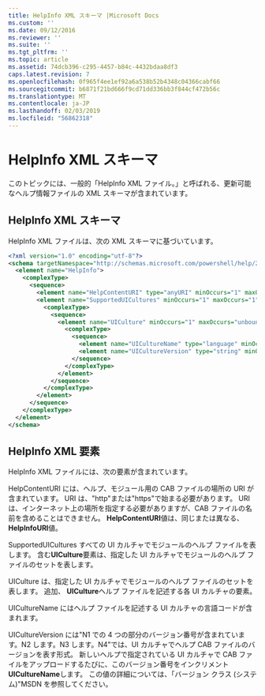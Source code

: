 ```yaml
---
title: HelpInfo XML スキーマ |Microsoft Docs
ms.custom: ''
ms.date: 09/12/2016
ms.reviewer: ''
ms.suite: ''
ms.tgt_pltfrm: ''
ms.topic: article
ms.assetid: 74dcb396-c295-4457-b84c-4432bdaa8df3
caps.latest.revision: 7
ms.openlocfilehash: 0f965f4ee1ef92a6a538b52b4348c04366cabf66
ms.sourcegitcommit: b6871f21bd666f9cd71dd336bb3f844cf472b56c
ms.translationtype: MT
ms.contentlocale: ja-JP
ms.lasthandoff: 02/03/2019
ms.locfileid: "56862318"
---
```

# <a name="helpinfo-xml-schema"></a>HelpInfo XML スキーマ

このトピックには、一般的「HelpInfo XML ファイル。」と呼ばれる、更新可能なヘルプ情報ファイルの XML スキーマが含まれています。

## <a name="helpinfo-xml-schema"></a>HelpInfo XML スキーマ

HelpInfo XML ファイルは、次の XML スキーマに基づいています。

```xml
<?xml version="1.0" encoding="utf-8"?>
<schema targetNamespace="http://schemas.microsoft.com/powershell/help/2010/05" xmlns="http://www.w3.org/2001/XMLSchema">
  <element name="HelpInfo">
    <complexType>
      <sequence>
        <element name="HelpContentURI" type="anyURI" minOccurs="1" maxOccurs="1" />
        <element name="SupportedUICultures" minOccurs="1" maxOccurs="1">
          <complexType>
            <sequence>
              <element name="UICulture" minOccurs="1" maxOccurs="unbounded">
                <complexType>
                  <sequence>
                    <element name="UICultureName" type="language" minOccurs="1" maxOccurs="1" />
                    <element name="UICultureVersion" type="string" minOccurs="1" maxOccurs="1" />
                  </sequence>
                </complexType>
              </element>
            </sequence>
          </complexType>
        </element>
      </sequence>
    </complexType>
  </element>
</schema>
```

## <a name="helpinfo-xml-elements"></a>HelpInfo XML 要素

HelpInfo XML ファイルには、次の要素が含まれています。

HelpContentURI には、ヘルプ、モジュール用の CAB ファイルの場所の URI が含まれています。 URI は、"http"または"https"で始まる必要があります。 URI は、インターネット上の場所を指定する必要がありますが、CAB ファイルの名前を含めることはできません。 **HelpContentURI**値は、同じまたは異なる、 **HelpInfoURI**値。

SupportedUICultures すべての UI カルチャでモジュールのヘルプ ファイルを表します。 含む**UICulture**要素は、指定した UI カルチャでモジュールのヘルプ ファイルのセットを表します。

UICulture は、指定した UI カルチャでモジュールのヘルプ ファイルのセットを表します。 追加、 **UICulture**ヘルプ ファイルを記述する各 UI カルチャの要素。

UICultureName にはヘルプ ファイルを記述する UI カルチャの言語コードが含まれます。

UICultureVersion には"N1 での 4 つの部分のバージョン番号が含まれています。N2 します。N3 します。N4"では、UI カルチャでヘルプ CAB ファイルのバージョンを表す形式。 新しいヘルプで指定されている UI カルチャで CAB ファイルをアップロードするたびに、このバージョン番号をインクリメント**UICultureName**します。 この値の詳細については、「バージョン クラス (システム)"MSDN を参照してください。